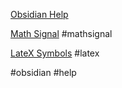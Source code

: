
[Obsidian Help](https://help.obsidian.md/Home)

[Math Signal](https://math.meta.stackexchange.com/questions/5020/mathjax-basic-tutorial-and-quick-reference)
#mathsignal

[LateX Symbols](https://linorg.usp.br/CTAN/info/symbols/comprehensive/symbols-a4.pdf)
#latex

#obsidian #help